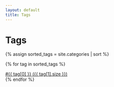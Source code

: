```yaml
---
layout: default
title: Tags
---
```


<h1>Tags</h1>

{% assign sorted_tags = site.categories | sort %}

{% for tag in sorted_tags %}
  <div><a href='/tags/{{ tag[0] }}'>#{{ tag[0] }} ({{ tag[1].size }})</a></div>
{% endfor %}
